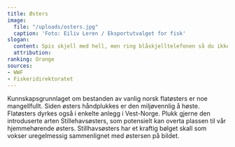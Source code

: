 ```yaml
---
title: Østers
image:
  file: "/uploads/osters.jpg"
  caption: 'Foto: Eiliv Leren / Eksportutvalget for fisk'
slogan:
  content: Spis skjell med hell, men ring blåskjelltelefonen så du ikke
  attribution: 
ranking: Orange
sources:
- WWF
- Fiskeridirektoratet
---
```


Kunnskapsgrunnlaget om bestanden av vanlig norsk flatøsters er noe mangellfullt. Siden østers håndplukkes er den miljøvennlig å høste. Flatøsters dyrkes også i enkelte anlegg i Vest-Norge. Plukk gjerne den introduserte arten Stillehavsøsters, som potensielt kan overta plassen til vår hjemmehørende østers. Stillhavsøsters har et kraftig bølget skall som vokser uregelmessig sammenlignet med østersen på bildet.
